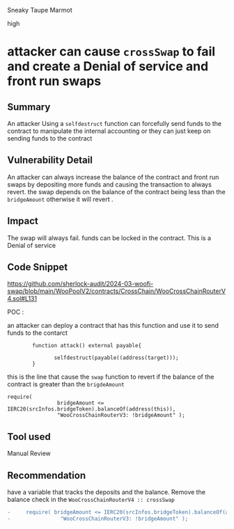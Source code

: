 Sneaky Taupe Marmot

high

# attacker can cause `crossSwap` to fail and create a Denial of service and front run swaps

## Summary
An  attacker Using   a `selfdestruct` function can  forcefully send funds to the contract to manipulate the internal accounting or they can just keep on sending funds to the contract

## Vulnerability Detail
An  attacker can always increase the balance of the contract and front run swaps by depositing more funds and causing the
transaction to always revert. the swap depends on the balance of the contract being less than the `bridgeAmount` otherwise it will revert .

## Impact
The swap will always fail.
funds can be locked in the contract.
This is a Denial of service 

## Code Snippet
https://github.com/sherlock-audit/2024-03-woofi-swap/blob/main/WooPoolV2/contracts/CrossChain/WooCrossChainRouterV4.sol#L131

POC :

an attacker can deploy a contract that has this function and use it to send funds  to the contarct

```solidity
        function attack() external payable{
     
               selfdestruct(payable((address(target)));
        }
```

this is the line that cause the `swap`  function to revert  if the balance of the contract is greater than the `brigdeAmount`
```solidity
require(
                bridgeAmount <= IERC20(srcInfos.bridgeToken).balanceOf(address(this)),
                "WooCrossChainRouterV3: !bridgeAmount" );
```
## Tool used

Manual Review

## Recommendation
have a variable that tracks the deposits and the balance.
Remove the balance check in the `WooCrossChainRouterV4 :: crossSwap`

```diff
-     require( bridgeAmount <= IERC20(srcInfos.bridgeToken).balanceOf(address(this)),
-                "WooCrossChainRouterV3: !bridgeAmount" );
```